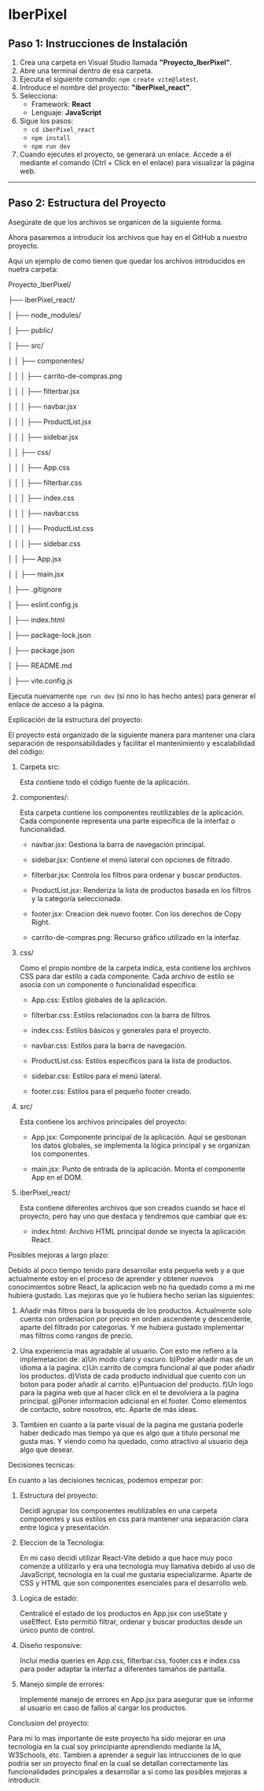 # IberPixel 

## Paso 1: Instrucciones de Instalación

1. Crea una carpeta en Visual Studio llamada **"Proyecto_IberPixel"**.
2. Abre una terminal dentro de esa carpeta.
3. Ejecuta el siguiente comando: `npm create vite@latest`.
4. Introduce el nombre del proyecto: **"iberPixel_react"**.
5. Selecciona:
   - Framework: **React**
   - Lenguaje: **JavaScript**
6. Sigue los pasos:
   - `cd iberPixel_react`
   - `npm install`
   - `npm run dev`
7. Cuando ejecutes el proyecto, se generará un enlace. Accede a él mediante el comando (Ctrl + Click en el enlace) para visualizar la página web.


---

## Paso 2: Estructura del Proyecto

Asegúrate de que los archivos se organicen de la siguiente forma.

Ahora pasaremos a introducir los archivos que hay en el GitHub a nuestro proyecto.

Aqui un ejemplo de como tienen que quedar los archivos introducidos en nuetra carpeta:


Proyecto_IberPixel/

├── iberPixel_react/

│   ├── node_modules/

│   ├── public/

│   ├── src/

│   │   ├── componentes/

│   │   │   ├── carrito-de-compras.png

│   │   │   ├── filterbar.jsx

│   │   │   ├── navbar.jsx

│   │   │   ├── ProductList.jsx

│   │   │   ├── sidebar.jsx

│   │   ├── css/

│   │   │   ├── App.css

│   │   │   ├── filterbar.css

│   │   │   ├── index.css

│   │   │   ├── navbar.css

│   │   │   ├── ProductList.css

│   │   │   ├── sidebar.css

│   │   ├── App.jsx

│   │   ├── main.jsx

│   ├── .gitignore

│   ├── eslint.config.js

│   ├── index.html

│   ├── package-lock.json

│   ├── package.json

│   ├── README.md

│   ├── vite.config.js


Ejecuta nuevamente `npm run dev` (si nno lo has hecho antes) para generar el enlace de acceso a la página.



Explicación de la estructura del proyecto:

El proyecto está organizado de la siguiente manera para mantener una clara separación de responsabilidades y facilitar el mantenimiento y escalabilidad del código:

1. Carpeta src:

   Esta contiene todo el código fuente de la aplicación.

2. componentes/:

   Esta carpeta contiene los componentes reutilizables de la aplicación. Cada componente representa una parte específica de la interfaz o funcionalidad.

   - navbar.jsx: Gestiona la barra de navegación principal.

   - sidebar.jsx: Contiene el menú lateral con opciones de filtrado.

   - filterbar.jsx: Controla los filtros para ordenar y buscar productos.

   - ProductList.jsx: Renderiza la lista de productos basada en los filtros y la categoría seleccionada.
  
   - footer.jsx: Creacion dek nuevo footer. Con los derechos de Copy Right.

   - carrito-de-compras.png: Recurso gráfico utilizado en la interfaz.
  
3. css/

   Como el propio nombre de la carpeta indica, esta contiene los archivos CSS para dar estilo a cada componente. Cada archivo de estilo se asocia con un componente o funcionalidad específica:

   - App.css: Estilos globales de la aplicación.
  
   - filterbar.css: Estilos relacionados con la barra de filtros.
  
   - index.css: Estilos básicos y generales para el proyecto.
  
   - navbar.css: Estilos para la barra de navegación.
  
   - ProductList.css: Estilos específicos para la lista de productos.
  
   - sidebar.css: Estilos para el menú lateral.
  
   - footer.css: Estilos para el pequeño footer creado.
  
4. src/

   Esta contiene los archivos principales del proyecto:

   - App.jsx: Componente principal de la aplicación. Aquí se gestionan los datos globales, se implementa la lógica principal y se organizan los componentes.
  
   - main.jsx: Punto de entrada de la aplicación. Monta el componente App en el DOM.
  
5. iberPixel_react/

   Esta contiene diferentes archivos que son creados cuando se hace el proyecto, pero hay uno que destaca y tendremos que cambiar que es:

   - index.html: Archivo HTML principal donde se inyecta la aplicación React.




Posibles mejoras a largo plazo:

   Debido al poco tiempo tenido para desarrollar esta pequeña web y a que actualmente estoy en el proceso de aprender y obtener nuevos conocimientos sobre React, la aplicacion web no ha quedado como a mi me hubiera gustado. 
   Las mejoras que yo le hubiera hecho serian las siguientes:

   1. Añadir más filtros para la busqueda de los productos. Actualmente solo cuenta con ordenacion por precio en orden ascendente y descendente, aparte del filtrado por categorias. Y me hubiera gustado implementar mas filtros como rangos de       precio.
   2. Una experiencia mas agradable al usuario. Con esto me refiero a la implemetacion de:
      a)Un modo claro y oscuro.
      b)Poder añadir mas de un idioma a la pagina.
      c)Un carrito de compra funcional al que poder añadir los productos.
      d)Vista de cada producto individual que cuento con un boton para poder añadir al carrito.
      e)Puntuacion del producto.
      f)Un logo para la pagina web que al hacer click en el te devolviera a la pagina principal.
      g)Poner informacion adicional en el footer. Como elementos de contacto, sobre nosotros, etc. Aparte de más ideas.
      
   4. Tambien en cuanto a la parte visual de la pagina me gustaria poderle haber dedicado mas tiempo ya que es algo que a titulo personal me gusta mas. Y viendo como ha quedado, como atractivo al usuario deja algo que desear.





Decisiones tecnicas: 


En cuanto a las decisiones tecnicas, podemos empezar por:

1. Estructura del proyecto:

   Decidí agrupar los componentes reutilizables en una carpeta componentes y sus estilos en css para mantener       una separación clara entre lógica y presentación.

2. Eleccion de la Tecnologia:

   En mi caso decidi utilizar React-Vite debido a que hace muy poco comenze a utilizarlo y era una tecnologia muy llamativa debido al uso de JavaScript, tecnologia en la cual me gustaria especializarme. Aparte de CSS y HTML que son componentes esenciales para el desarrollo web. 

3. Logica de estado:

   Centralicé el estado de los productos en App.jsx con useState y useEffect. Esto permitió filtrar, ordenar y buscar productos desde un único punto de control.

4. Diseño responsive:

   Incluí media queries en App.css, filterbar.css, footer.css e index.css para poder adaptar la interfaz a diferentes tamaños de pantalla.

5. Manejo simple de errores:

   Implementé manejo de errores en App.jsx para asegurar que se informe al usuario en caso de fallos al cargar los productos.



Conclusion del proyecto:

Para mi lo mas importante de este proyecto ha sido mejorar en una tecnologia en la cual soy principiante aprendiendo mediante la IA, W3Schools, etc. Tambien a aprender a seguir las intrucciones de lo que podria ser un proyecto final en la cual se detallan correctamente las funcionalidades principales a desarrollar a si como las posibles mejoras a introducir.







   
